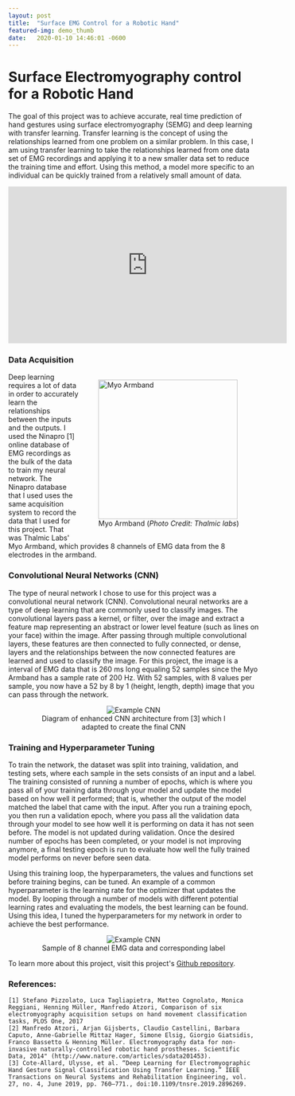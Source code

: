 ```yaml
---
layout: post
title:  "Surface EMG Control for a Robotic Hand"
featured-img: demo_thumb
date:   2020-01-10 14:46:01 -0600
---
```


# Surface Electromyography control for a Robotic Hand

The goal of this project was to achieve accurate, real time prediction of hand gestures using surface electromyography (SEMG) and deep learning with transfer learning. Transfer learning is the concept of using the relationships learned from one problem on a similar problem. In this case, I am using transfer learning to take the relationships learned from one data set of EMG recordings and applying it to a new smaller data set to reduce the training time and effort. Using this method, a model more specific to an individual can be quickly trained from a relatively small amount of data.

<iframe width="560" height="315" src="https://www.youtube.com/embed/uckYHXjnjIc" frameborder="0" allow="accelerometer; autoplay; encrypted-media; gyroscope; picture-in-picture" allowfullscreen></iframe>


### Data Acquisition
<figure style="float: right;">
    <img src="../../../assets/img/posts/myo-front-view.jpg" alt="Myo Armband" style="width:20em;height:20em;">
    <figcaption>Myo Armband (<i>Photo Credit: Thalmic labs</i>) </figcaption>
</figure>
Deep learning requires a lot of data in order to accurately learn the relationships between the inputs and the outputs. I used the Ninapro [1] online database of EMG recordings as the bulk of the data to train my neural network. The Ninapro database that I used uses the same acquisition system to record 
the data that I used for this project. That was Thalmic Labs' Myo Armband, which provides 8 channels of EMG data from the 8 electrodes in the armband.



### Convolutional Neural Networks (CNN)

The type of neural network I chose to use for this project was a convolutional neural network (CNN). Convolutional neural networks are a type of deep learning that are commonly used to classify images. The convolutional layers pass a kernel, or filter, over the image and extract a feature map representing an abstract or lower level feature (such as lines on your face) within the image. After passing through multiple convolutional layers, these features are then connected to fully connected, or dense, layers and the relationships between the now connected features are learned and used to classify the image. For this project, the image is a interval of EMG data that is 260 ms long equaling 52 samples since the Myo Armband has a sample rate of 200 Hz. With 52 samples, with 8 values per sample, you now have a 52 by 8 by 1 (height, length, depth) image that you can pass through the network.

<figure style="text-align: center;">
    <img src="../../../assets/img/posts/sample_CNN.png" alt="Example CNN">
    <figcaption>Diagram of enhanced CNN architecture from [3] which I adapted to create the final CNN </figcaption>
</figure>


### Training and Hyperparameter Tuning

To train the network, the dataset was split into training, validation, and testing sets, where each sample in the sets consists of an input and a label. The training consisted of running a number of epochs, which is where you pass all of your training data through your model and update the model based on how well it performed; that is, whether the output of the model matched the label that came with the input. After you run a training epoch, you then run a validation epoch, where you pass all the validation data through your model to see how well it is performing on data it has not seen before. The model is not updated during validation. Once the desired number of epochs has been completed, or your model is not improving anymore, a final testing epoch is run to evaluate how well the fully trained model performs on never before seen data.

Using this training loop, the hyperparameters, the values and functions set before training begins, can be tuned. An example of a common hyperparameter is the learning rate for the optimizer that updates the model. By looping through a number of models with different potential learning rates and evaluating the models, the best learning can be found. Using this idea, I tuned the hyperparameters for my network in order to achieve the best performance.
<figure style="text-align: center;">
    <img src="../../../assets/img/posts/emg_gesture_id_1cycle.png" alt="Example CNN">
    <figcaption>Sample of 8 channel EMG data and corresponding label </figcaption>
</figure>

To learn more about this project, visit this project's [Github repository](https://github.com/rschloen/semg_control).

### References:
    [1] Stefano Pizzolato, Luca Tagliapietra, Matteo Cognolato, Monica Reggiani, Henning Müller, Manfredo Atzori, Comparison of six electromyography acquisition setups on hand movement classification tasks, PLOS One, 2017
    [2] Manfredo Atzori, Arjan Gijsberts, Claudio Castellini, Barbara Caputo, Anne-Gabrielle Mittaz Hager, Simone Elsig, Giorgio Giatsidis, Franco Bassetto & Henning Müller. Electromyography data for non-invasive naturally-controlled robotic hand prostheses. Scientific Data, 2014" (http://www.nature.com/articles/sdata201453).
    [3] Cote-Allard, Ulysse, et al. “Deep Learning for Electromyographic Hand Gesture Signal Classification Using Transfer Learning.” IEEE Transactions on Neural Systems and Rehabilitation Engineering, vol. 27, no. 4, June 2019, pp. 760–771., doi:10.1109/tnsre.2019.2896269.

